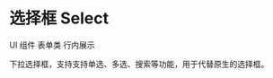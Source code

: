 # 选择框 Select

<u-linear-layout gap="small">
    <u-label>UI 组件</u-label>
    <!-- <u-label>输入型</u-label> -->
    <u-label>表单类</u-label>
    <u-label>行内展示</u-label>
</u-linear-layout>

下拉选择框，支持支持单选、多选、搜索等功能，用于代替原生的选择框。

<u-h2-tabs router>
    <u-h2-tab title="基础示例" to="/components/u-select/examples"></u-h2-tab>
    <u-h2-tab title="拓展应用" to="/components/u-select/advanced"></u-h2-tab>
    <u-h2-tab v-if="NODE_ENV === 'development'" title="测试用例" to="/components/u-select/cases"></u-h2-tab>
    <u-h2-tab title="API" to="/components/u-select/api"></u-h2-tab>
</u-h2-tabs>

<router-view></router-view>
